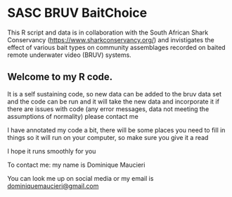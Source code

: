 # SASC BRUV BaitChoice

This R script and data is in collaboration with the South African Shark Conservancy (https://www.sharkconservancy.org/) and invistigates the effect of various bait types on community assemblages recorded on baited remote underwater video (BRUV) systems.

## Welcome to my R code. 
It is a self sustaining code, so new data can be added to the bruv data set and the code can be run and it will take the new data and incorporate it if there are issues with code (any error messages, data not meeting the assumptions of normality) please contact me

I have annotated my code a bit, there will be some places you need to fill in things so it will run on your computer, so make sure you give it a read

I hope it runs smoothly for you

To contact me: my name is Dominique Maucieri

You can look me up on social media or my email is dominiquemaucieri@gmail.com
